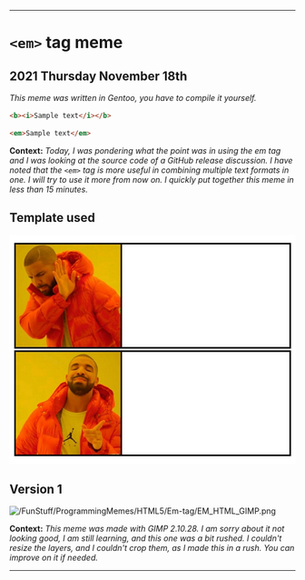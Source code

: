
***

# `<em>` tag meme

## 2021 Thursday November 18th

_This meme was written in Gentoo, you have to compile it yourself._

<!-- No !-->
```html
<b><i>Sample text</i></b>
```

<!-- Yes !-->
```html
<em>Sample text</em>
```

**Context:** _Today, I was pondering what the point was in using the em tag and I was looking at the source code of a GitHub release discussion. I have noted that the `<em>` tag is more useful in combining multiple text formats in one. I will try to use it more from now on. I quickly put together this meme in less than 15 minutes._

## Template used

![/FunStuff/ProgrammingMemes/HTML5/Em-tag/Template/EM_HTML.jpeg](FunStuff/ProgrammingMemes/HTML5/Em-tag/Template/EM_HTML.jpeg)

## Version 1

![/FunStuff/ProgrammingMemes/HTML5/Em-tag/EM_HTML_GIMP.png](EM_HTML_GIMP.png)

**Context:** _This meme was made with GIMP 2.10.28. I am sorry about it not looking good, I am still learning, and this one was a bit rushed. I couldn't resize the layers, and I couldn't crop them, as I made this in a rush. You can improve on it if needed._

***
